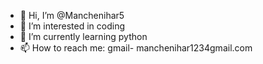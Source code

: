 - 👋 Hi, I’m @Manchenihar5
- 👀 I’m interested in coding
- 🌱 I’m currently learning python
- 📫 How to reach me: gmail- manchenihar1234gmail.com

<!---
Manchenihar5/Manchenihar5 is a ✨ special ✨ repository because its `README.md` (this file) appears on your GitHub profile.
You can click the Preview link to take a look at your changes.
--->
